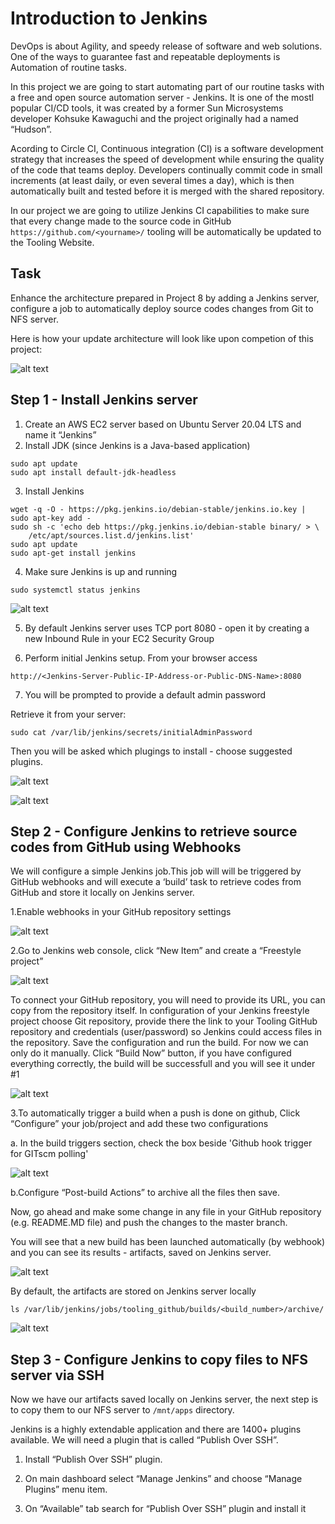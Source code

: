 # Introduction to Jenkins 

DevOps is about Agility, and speedy release of software and web solutions. One of the ways to guarantee fast and repeatable deployments is Automation of routine tasks.

In this project we are going to start automating part of our routine tasks with a free and open source automation server - Jenkins. It is one of the mostl popular CI/CD tools, it was created by a former Sun Microsystems developer Kohsuke Kawaguchi and the project originally had a named “Hudson”.

Acording to Circle CI, Continuous integration (CI) is a software development strategy that increases the speed of development while ensuring the quality of the code that teams deploy. Developers continually commit code in small increments (at least daily, or even several times a day), which is then automatically built and tested before it is merged with the shared repository.

In our project we are going to utilize Jenkins CI capabilities to make sure that every change made to the source code in GitHub 
`https://github.com/<yourname>/`
tooling will be automatically be updated to the Tooling Website.

## Task
Enhance the architecture prepared in Project 8 by adding a Jenkins server, configure a job to automatically deploy source codes changes from Git to NFS server.

Here is how your update architecture will look like upon competion of this project:

![alt text](image1.jpg)


## Step 1 - Install Jenkins server
1.  Create an AWS EC2 server based on Ubuntu Server 20.04 LTS and name it “Jenkins”
2. Install JDK (since Jenkins is a Java-based application)
```
sudo apt update
sudo apt install default-jdk-headless
```

3. Install Jenkins

```
wget -q -O - https://pkg.jenkins.io/debian-stable/jenkins.io.key | sudo apt-key add -
sudo sh -c 'echo deb https://pkg.jenkins.io/debian-stable binary/ > \
    /etc/apt/sources.list.d/jenkins.list'
sudo apt update
sudo apt-get install jenkins
```

4. Make sure Jenkins is up and running
```
sudo systemctl status jenkins

```


![alt text](image2.jpg)

5. By default Jenkins server uses TCP port 8080 - open it by creating a new Inbound Rule in your EC2 Security Group

6. Perform initial Jenkins setup.
From your browser access 
```
http://<Jenkins-Server-Public-IP-Address-or-Public-DNS-Name>:8080
```

7. You will be prompted to provide a default admin password

Retrieve it from your server:
```
sudo cat /var/lib/jenkins/secrets/initialAdminPassword

```

Then you will be asked which plugings to install - choose suggested plugins.

![alt text](image3.jpg)

![alt text](image4.jpg)

## Step 2 - Configure Jenkins to retrieve source codes from GitHub using Webhooks

We will configure a simple Jenkins job.This job will will be triggered by GitHub webhooks and will execute a ‘build’ task to retrieve codes from GitHub and store it locally on Jenkins server.

1.Enable webhooks in your GitHub repository settings

![alt text](image5.jpg)

2.Go to Jenkins web console, click “New Item” and create a “Freestyle project”

![alt text](image6a.jpg)

To connect your GitHub repository, you will need to provide its URL, you can copy from the repository itself.
In configuration of your Jenkins freestyle project choose Git repository, provide there the link to your Tooling GitHub repository and credentials (user/password) so Jenkins could access files in the repository.
Save the configuration and run the build. For now we can only do it manually. Click “Build Now” button, if you have configured everything correctly, the build will be successfull and you will see it under #1

![alt text](image6.jpg)

3.To automatically trigger a build when a push is done on github, Click “Configure” your job/project and add these two configurations

a. In the build triggers section, check the box beside 'Github hook trigger for GITscm polling'

![alt text](image8.jpg)

b.Configure “Post-build Actions” to archive all the files then save.


Now, go ahead and make some change in any file in your GitHub repository (e.g. README.MD file) and push the changes to the master branch.

You will see that a new build has been launched automatically (by webhook) and you can see its results - artifacts, saved on Jenkins server.

![alt text](image7.jpg)

By default, the artifacts are stored on Jenkins server locally

`ls /var/lib/jenkins/jobs/tooling_github/builds/<build_number>/archive/`

![alt text](image9.jpg)

## Step 3 - Configure Jenkins to copy files to NFS server via SSH

Now we have our artifacts saved locally on Jenkins server, the next step is to copy them to our NFS server to `/mnt/apps` directory.

Jenkins is a highly extendable application and there are 1400+ plugins available. We will need a plugin that is called “Publish Over SSH”.

1. Install “Publish Over SSH” plugin.
2. On main dashboard select “Manage Jenkins” and choose “Manage Plugins” menu item.

3. On “Available” tab search for “Publish Over SSH” plugin and install it

